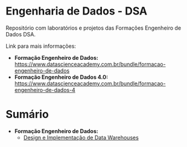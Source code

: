 # Engenharia de Dados - DSA
Repositório com laboratórios e projetos das Formações Engenheiro de Dados DSA.

Link para mais informações: 
- **Formação Engenheiro de Dados:** <br>
https://www.datascienceacademy.com.br/bundle/formacao-engenheiro-de-dados
- **Formação Engenheiro de Dados 4.0:** <br>
https://www.datascienceacademy.com.br/bundle/formacao-engenheiro-de-dados-4

# Sumário
- **Formação Engenheiro de Dados:**
    - [Design e Implementação de Data Warehouses](./Design%20e%20Implementação%20de%20Data%20Warehouses/)